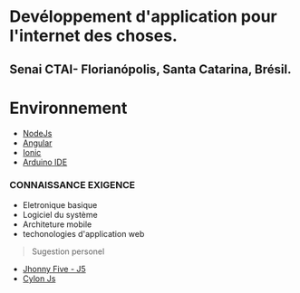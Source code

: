 # Devéloppement d'application pour l'internet des choses. 
## Senai CTAI- Florianópolis, Santa Catarina, Brésil.

# Environnement 

* [NodeJs](https://angular.io "NodeJs")
* [Angular](https://angular.io  "Angular Js")
* [Ionic](https://ionicframework.com "Ionic Framework")
* [Arduino IDE](https://www.arduino.cc/en/main/software "Arduino IDE")


### CONNAISSANCE EXIGENCE

* Eletronique basique
* Logiciel du système
* Architeture mobile
* techonologies d'application web


> Sugestion personel

* [Jhonny Five - J5](http://johnny-five.io "jHONNY FIVE")
* [Cylon Js](https://cylonjs.com/ "Cylon Js")
